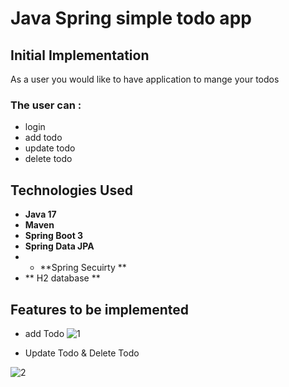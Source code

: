 # Java Spring simple todo app

## Initial Implementation
As a user you would like to have application to mange your todos 

### The user can :
* login 
* add todo
* update todo
*  delete todo


## Technologies Used
* **Java 17**
* **Maven**
* **Spring Boot 3**
* **Spring Data JPA**
* * **Spring Secuirty **
* ** H2 database  **

## Features to be implemented
* add Todo 
![1](https://github.com/HosamUsf/Java-Spring-simple-Todo-website/assets/57178026/0c3427f4-7de5-464f-9092-3f8f7b88a57c)

* Update Todo & Delete Todo

![2](https://github.com/HosamUsf/Java-Spring-simple-Todo-website/assets/57178026/4ea0a007-863f-4c32-898a-5cc0d8aef2ed)
